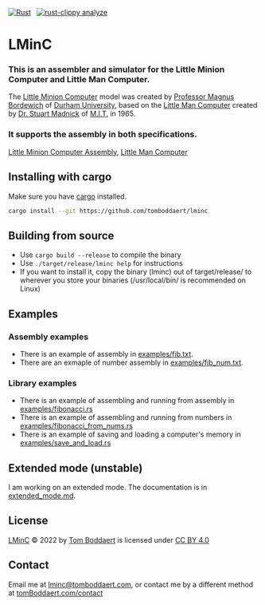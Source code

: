 [![Rust](https://github.com/tomBoddaert/lminc/actions/workflows/rust.yml/badge.svg?event=push)](https://github.com/tomBoddaert/lminc/actions/workflows/rust.yml)
&nbsp; [![rust-clippy analyze](https://github.com/tomBoddaert/lminc/actions/workflows/rust-clippy.yml/badge.svg?event=push)](https://github.com/tomBoddaert/lminc/actions/workflows/rust-clippy.yml)

# LMinC

### This is an assembler and simulator for the Little Minion Computer and Little Man Computer.
The [Little Minion Computer](https://mjrbordewich.webspace.durham.ac.uk/lmc/) model was created by [Professor Magnus Bordewich](https://mjrbordewich.webspace.durham.ac.uk/) of [Durham University](https://www.durham.ac.uk/homepage/), based on the [Little Man Computer](https://en.wikipedia.org/wiki/Little_man_computer) created by [Dr. Stuart Madnick](https://en.wikipedia.org/wiki/Stuart_Madnick) of [M.I.T.](https://www.mit.edu/) in 1965.

### It supports the assembly in both specifications.
[Little Minion Computer Assembly](https://mjrbordewich.webspace.durham.ac.uk/wp-content/uploads/sites/186/2021/04/LMC-Instruction-Set.pdf), [Little Man Computer](http://www.yorku.ca/sychen/research/LMC/LMCInstructions.html)

## Installing with cargo
Make sure you have [cargo](https://rustup.rs/) installed.
```sh
cargo install --git https://github.com/tomboddaert/lminc
```

## Building from source
- Use `cargo build --release` to compile the binary
- Use `./target/release/lminc help` for instructions
- If you want to install it, copy the binary (lminc) out of target/release/ to wherever you store your binaries (/usr/local/bin/ is recommended on Linux)

## Examples

### Assembly examples
- There is an example of assembly in [examples/fib.txt](examples/fib.txt).
- There are an exmaple of number assembly in [examples/fib_num.txt](examples/fib_num.txt).

### Library examples
- There is an example of assembling and running from assembly in [examples/fibonacci.rs](examples/fibonacci.rs)
- There is an example of assembling and running from numbers in [examples/fibonacci_from_nums.rs](examples/fibonacci_from_nums.rs)
- There is an example of saving and loading a computer's memory in [examples/save_and_load.rs](examples/save_and_load.rs)

## Extended mode (unstable)
I am working on an extended mode. The documentation is in [extended_mode.md](extended_mode.md).

## License
[LMinC](https://github.com/tomBoddaert/lminc) © 2022 by [Tom Boddaert](https://tomboddaert.com/) is licensed under [CC BY 4.0](http://creativecommons.org/licenses/by/4.0/)

## Contact
Email me at [lminc@tomboddaert.com](mailto:lminc@tomboddaert.com), or contact me by a different method at [tomBoddaert.com/contact](https://tomboddaert.com/contact)
